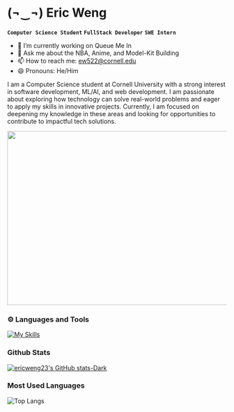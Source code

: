 # (¬‿¬) Eric Weng

**`Computer Science Student`** **`FullStack Developer`** **`SWE Intern`**
- 🔭 I’m currently working on Queue Me In
- 💬 Ask me about the NBA, Anime, and Model-Kit Building
- 📫 How to reach me: ew522@cornell.edu
- 😄 Pronouns: He/Him

I am a Computer Science student at Cornell University with a strong interest in software development, ML/AI, and web development. I am passionate about exploring how technology can solve real-world problems and eager to apply my skills in innovative projects. Currently, I am focused on deepening my knowledge in these areas and looking for opportunities to contribute to impactful tech solutions.

<p align="center">
  <img src="https://64.media.tumblr.com/9835a4033b78b456ec5fd85c101e7997/tumblr_nbz08yTkcz1rjxyrgo3_400.gifv" width="700" height="400"/>
  </p>

### ⚙️ Languages and Tools
[![My Skills](https://skillicons.dev/icons?i=py,flask,nodejs,java,ocaml,cpp,vscode,html,js,css,docker,aws,git,github,react,vue,pinia,typescript,firebase,figma,postman,vite&perline=10&theme=dark)](https://skillicons.dev)

### Github Stats
[![ericweng23's GitHub stats-Dark](https://github-readme-stats-delta-puce-46.vercel.app/api?username=ericweng23&rank_icon=github&show_icons=true&theme=tokyonight#gh-dark-mode-only)](https://github.com/huajie-zhong/github-readme-stats#gh-dark-mode-only) <br>

### Most Used Languages
![Top Langs](https://github-readme-stats.vercel.app/api/top-langs/?username=ericweng23&theme=tokyonight&show_icons=true&layout=compact&langs_count=6)

